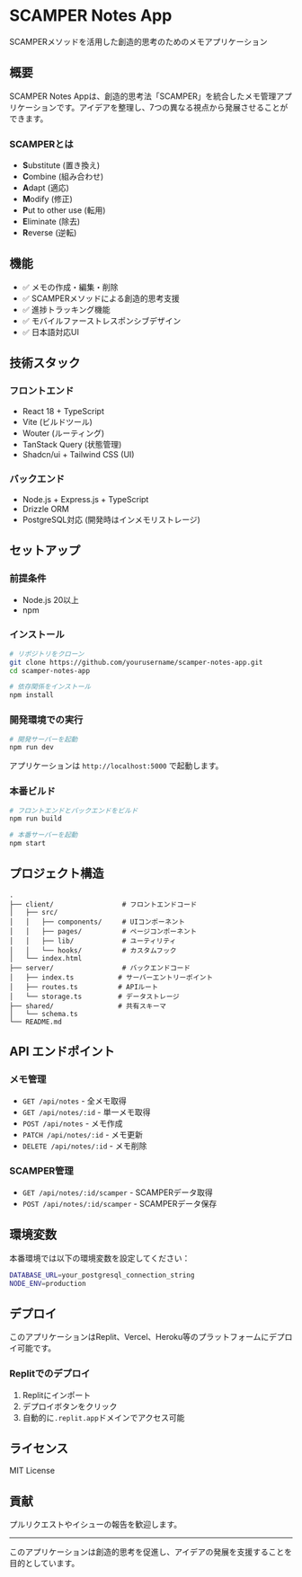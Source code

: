 # SCAMPER Notes App

SCAMPERメソッドを活用した創造的思考のためのメモアプリケーション

## 概要

SCAMPER Notes Appは、創造的思考法「SCAMPER」を統合したメモ管理アプリケーションです。アイデアを整理し、7つの異なる視点から発展させることができます。

### SCAMPERとは
- **S**ubstitute (置き換え)
- **C**ombine (組み合わせ)
- **A**dapt (適応)
- **M**odify (修正)
- **P**ut to other use (転用)
- **E**liminate (除去)
- **R**everse (逆転)

## 機能

- ✅ メモの作成・編集・削除
- ✅ SCAMPERメソッドによる創造的思考支援
- ✅ 進捗トラッキング機能
- ✅ モバイルファーストレスポンシブデザイン
- ✅ 日本語対応UI

## 技術スタック

### フロントエンド
- React 18 + TypeScript
- Vite (ビルドツール)
- Wouter (ルーティング)
- TanStack Query (状態管理)
- Shadcn/ui + Tailwind CSS (UI)

### バックエンド
- Node.js + Express.js + TypeScript
- Drizzle ORM
- PostgreSQL対応 (開発時はインメモリストレージ)

## セットアップ

### 前提条件
- Node.js 20以上
- npm

### インストール

```bash
# リポジトリをクローン
git clone https://github.com/yourusername/scamper-notes-app.git
cd scamper-notes-app

# 依存関係をインストール
npm install
```

### 開発環境での実行

```bash
# 開発サーバーを起動
npm run dev
```

アプリケーションは `http://localhost:5000` で起動します。

### 本番ビルド

```bash
# フロントエンドとバックエンドをビルド
npm run build

# 本番サーバーを起動
npm start
```

## プロジェクト構造

```
.
├── client/                 # フロントエンドコード
│   ├── src/
│   │   ├── components/     # UIコンポーネント
│   │   ├── pages/          # ページコンポーネント
│   │   ├── lib/            # ユーティリティ
│   │   └── hooks/          # カスタムフック
│   └── index.html
├── server/                 # バックエンドコード
│   ├── index.ts           # サーバーエントリーポイント
│   ├── routes.ts          # APIルート
│   └── storage.ts         # データストレージ
├── shared/                # 共有スキーマ
│   └── schema.ts
└── README.md
```

## API エンドポイント

### メモ管理
- `GET /api/notes` - 全メモ取得
- `GET /api/notes/:id` - 単一メモ取得
- `POST /api/notes` - メモ作成
- `PATCH /api/notes/:id` - メモ更新
- `DELETE /api/notes/:id` - メモ削除

### SCAMPER管理
- `GET /api/notes/:id/scamper` - SCAMPERデータ取得
- `POST /api/notes/:id/scamper` - SCAMPERデータ保存

## 環境変数

本番環境では以下の環境変数を設定してください：

```bash
DATABASE_URL=your_postgresql_connection_string
NODE_ENV=production
```

## デプロイ

このアプリケーションはReplit、Vercel、Heroku等のプラットフォームにデプロイ可能です。

### Replitでのデプロイ
1. Replitにインポート
2. デプロイボタンをクリック
3. 自動的に`.replit.app`ドメインでアクセス可能

## ライセンス

MIT License

## 貢献

プルリクエストやイシューの報告を歓迎します。

---

このアプリケーションは創造的思考を促進し、アイデアの発展を支援することを目的としています。